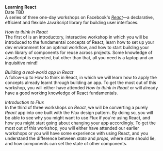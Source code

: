 **Learning React**	
Date TBD 	
A series of three one-day workshops on Facebook's [*React*](https://facebook.github.io/react/)—a declarative, efficient and flexible JavaScript library for building user interfaces.

*How to think in React*	 
The first of is an introductory, interactive workshop in which you will be introduced to the fundamental concepts of React, learn how to set up your dev environment for an optimal workflow, and how to start building your own library of components for reuse across projects. Some knowledge of JavaScript is expected, but other than that, all you need is a laptop and an inquisitive mind!  

*Building a real-world app in React*	   
A follow-up to How to think in React, in which we will learn how to apply the concepts already learnt through building an app. To get the most out of this workshop, you will either have attended *How to think in React* or will already have a good working knowledge of React fundamentals.

*Introduction to Flux*	
In the third of three workshops on *React*,  we will be converting a purely *React* app into one built with the *Flux* design pattern. By doing so, you will be able to see why you might want to use Flux if you're using React, and how you might start going about changing your app accordingly.  To get the most out of this workshop, you will either have attended our earlier workshops or you will have some experience with using React, and you understand the difference between *state* and *props*, where state should lie, and how components can set the state of other components.